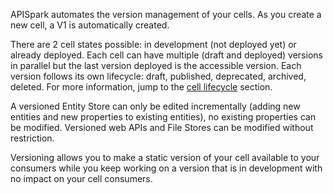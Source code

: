 APISpark automates the version management of your cells. As you create a new cell, a V1 is automatically created.

There are 2 cell states possible: in development (not deployed yet) or already deployed. Each cell can have multiple (draft and deployed) versions in parallel but the last version deployed is the accessible version.
Each version follows its own lifecycle: draft, published, deprecated, archived, deleted. For more information, jump to the [cell lifecycle](technical-resources/apispark/guide/explore/cell-lifecycle "cell lifecycle") section.

A versioned Entity Store can only be edited incrementally (adding new entities and new properties to existing entities), no existing properties can be modified. Versioned web APIs and File Stores can be modified without restriction.

Versioning allows you to make a static version of your cell available to your consumers while you keep working on a version that is in development with no impact on your cell consumers.
